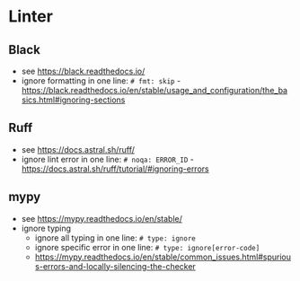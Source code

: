 # Linter

## Black

- see <https://black.readthedocs.io/>
- ignore formatting in one line: `# fmt: skip` - <https://black.readthedocs.io/en/stable/usage_and_configuration/the_basics.html#ignoring-sections>

## Ruff

- see <https://docs.astral.sh/ruff/>
- ignore lint error in one line: `# noqa: ERROR_ID` - <https://docs.astral.sh/ruff/tutorial/#ignoring-errors>

## mypy

- see <https://mypy.readthedocs.io/en/stable/>
- ignore typing
  - ignore all typing in one line: `# type: ignore`
  - ignore specific error in one line: `# type: ignore[error-code]`
  - <https://mypy.readthedocs.io/en/stable/common_issues.html#spurious-errors-and-locally-silencing-the-checker>

